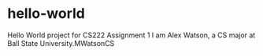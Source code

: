 # hello-world
Hello World project for CS222 Assignment 1
I am Alex Watson, a CS major at Ball State University.MWatsonCS
